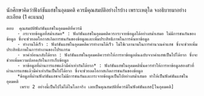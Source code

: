 นักศึกษาคิดว่าฟังก์ชันแฮชในอุดมคติ ควรมีคุณสมบัติอย่างไรบ้าง เพราะเหตุใด จงอธิบายมาอย่างละเอียด (1 คะแนน)

    ตอบ  คุณสมบัติฟังก์ชันแฮชในอุดมคติที่ควรมี
        - กระจายข้อมูลที่สม่ำเสมอ* : ฟังก์ชันแฮชในอุดมคติควรกระจายข้อมูลได้อย่างสม่ำเสมอ ไม่มีการชนกันของข้อมูล ซึ่งจะช่วยลดโอกาสเกิดการชนกันของข้อมูลและเพิ่มประสิทธิภาพในการค้นหาข้อมูล
        - ทำงานได้เร็ว : ฟังก์ชันแฮชในอุดมคติควรทำงานได้เร็ว ไม่ใช้เวลานานในการคำนวณค่าแฮช ซึ่งจะช่วยเพิ่มประสิทธิภาพในการทำงานของโปรแกรม
        - หาค่าย้อนกลับได้ยาก : ฟังก์ชันแฮชในอุดมคติควรทำให้การหาข้อมูลต้นฉบับจากค่าแฮชเป็นไปได้ยาก ซึ่งจะช่วยเพิ่มความปลอดภัยในการเก็บข้อมูล
        - หาข้อมูลที่ผ่านการแฮชแล้วมีค่าเท่ากันได้ยาก* : ฟังก์ชันแฮชในอุดมคตินั้นควรทำให้การหาข้อมูลสองตัวที่ผ่านการแฮชแล้วมีค่าเท่ากันเป็นไปได้ยาก ซึ่งจะช่วยลดโอกาสเกิดการชนกันของข้อมูล
        *ข้อมูลที่ผ่านฟังก์ชันแฮชจะไม่มีการชนกันและกระจายข้อมูลเป็นไปอย่างสม่ำเสมอ ทำให้เป็นฟังค์ชันแฮชในอุดมคติ
         เพราะ 2 อย่างนี้เป็นไปไม่ได้ในโลกจริง เลยเป็นคุณสมบัติที่ควรมีในฟังค์ชันแฮส[ในอุดมคติ]